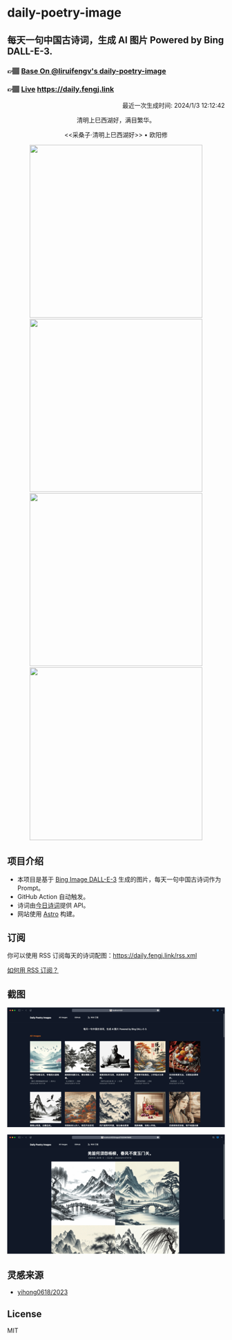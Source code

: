 
# daily-poetry-image

## 每天一句中国古诗词，生成 AI 图片 Powered by Bing DALL-E-3.

### 👉🏽 [Base On @liruifengv's daily-poetry-image](https://github.com/liruifengv/daily-poetry-image)

### 👉🏽 [Live](https://daily.fengj.link) https://daily.fengj.link

<p align="right">
  最近一次生成时间: 2024/1/3 12:12:42
</p>
<p align="center">
清明上巳西湖好，满目繁华。
</p>
<p align="center">
<<采桑子·清明上巳西湖好>> • 欧阳修
</p>
<p align="center">
<img src="https://tse4.mm.bing.net/th/id/OIG.F9ZeDsv2h6Tzen7eThr." height="400" width="400" />
<img src="https://tse4.mm.bing.net/th/id/OIG.vo6pxILzXHEYlmD5JDoe" height="400" width="400" />
<img src="https://tse1.mm.bing.net/th/id/OIG.rigxpupMIPgZlAx1frCf" height="400" width="400" />
<img src="https://tse1.mm.bing.net/th/id/OIG.1Yja62F1BKOr4GiiC_bP" height="400" width="400" />
</p>

## 项目介绍

-   本项目是基于 [Bing Image DALL-E-3](https://www.bing.com/images/create) 生成的图片，每天一句中国古诗词作为 Prompt。
-   GitHub Action 自动触发。
-   诗词由[今日诗词](https://www.jinrishici.com/)提供 API。
-   网站使用 [Astro](https://astro.build) 构建。

## 订阅

你可以使用 RSS 订阅每天的诗词配图：https://daily.fengj.link/rss.xml

[如何用 RSS 订阅？](https://zhuanlan.zhihu.com/p/55026716)

## 截图

![图片列表](./screenshots/Snipaste_2023-12-28_21-00-26.png)

![图片详情](./screenshots/Snipaste_2023-12-28_21-00-53.png)

## 灵感来源

-   [yihong0618/2023](https://github.com/yihong0618/2023)

## License

MIT

